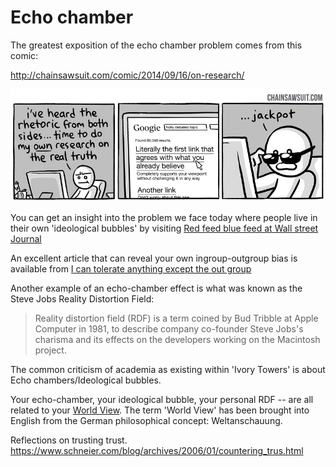 # Echo chamber

The greatest exposition of the echo chamber problem comes from this comic:

 <http://chainsawsuit.com/comic/2014/09/16/on-research/>

![jackpot](chainsawsuit_dot_com_20140916-research.png)

You can get an insight into the problem we face today where people live in their own 'ideological bubbles' by visiting 
[Red feed blue feed at Wall street Journal](http://graphics.wsj.com/blue-feed-red-feed/)

An excellent article that can reveal your own ingroup-outgroup bias is available from [I can tolerate anything except the out group](http://slatestarcodex.com/2014/09/30/i-can-tolerate-anything-except-the-outgroup/)

Another example of an echo-chamber effect is what was known as the Steve Jobs Reality Distortion Field:

>Reality distortion field (RDF) is a term coined by Bud Tribble at Apple Computer in 1981, to describe company co-founder Steve Jobs's charisma and its effects on the developers working on the Macintosh project.

The common criticism of academia as existing within 'Ivory Towers' is about Echo chambers/Ideological bubbles.

Your echo-chamber, your ideological bubble, your personal RDF -- are all related to your [World View](https://en.wikipedia.org/wiki/World_view). The term 'World View' has been brought into English from the German philosophical concept: Weltanschauung.


Reflections on trusting trust.
https://www.schneier.com/blog/archives/2006/01/countering_trus.html